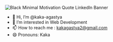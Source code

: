 ![Black Minimal Motivation Quote LinkedIn Banner](https://github.com/user-attachments/assets/15828ad5-b29f-4344-873e-7a9ca6bb1994)

- 👋 Hi, I’m @kaka-agastya
- 👀 I’m interested in Web Development
- 📫 How to reach me : kakagastya2@gmail.com
- 😄 Pronouns: Kaka




